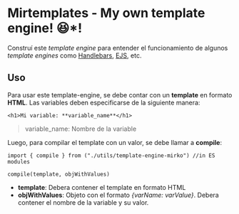 # Mirtemplates - My own template engine! 😆*!
Construí este *template engine* para entender el funcionamiento de algunos *template engines* como [Handlebars]("https://handlebarsjs.com/"), [EJS](https://ejs.co/), etc.

## Uso
Para usar este template-engine, se debe contar con un **template** en formato **HTML**. Las variables deben especificarse de la siguiente manera:

```
<h1>Mi variable: **variable_name**</h1>
```
> variable_name: Nombre de la variable

Luego, para compilar el template con un valor, se debe llamar a **compile**:

```
import { compile } from ("./utils/template-engine-mirko") //in ES modules

compile(template, objWithValues)
```
- **template**: Debera contener el template en formato HTML
- **objWithValues**: Objeto con el formato *{varName: varValue}*. Debera contener el nombre de la variable y su valor.
